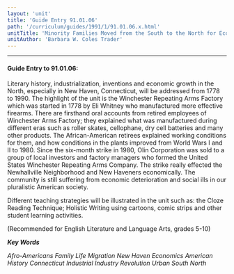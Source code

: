 ```yaml
---
layout: 'unit'
title: 'Guide Entry 91.01.06'
path: '/curriculum/guides/1991/1/91.01.06.x.html'
unitTitle: 'Minority Families Moved from the South to the North for Economic Growth'
unitAuthor: 'Barbara W. Coles Trader'
---
```


<body>
<hr/>
 <h4>
  Guide Entry to 91.01.06:
 </h4>
 Literary history, industrialization, inventions and economic growth in the North, especially in New Haven, Connecticut, will be addressed from 1778 to 1990. The highlight of the unit is the Winchester Repeating Arms Factory which was started in 1778 by Eli Whitney who manufactured more effective firearms. There are firsthand oral accounts from retired employees of Winchester Arms Factory; they explained what was manufactured during different eras such as roller skates, cellophane, dry cell batteries and many other products. The African-American retirees explained working conditions for them, and how conditions in the plants improved from World Wars I and II to 1980. Since the six-month strike in 1980, Olin Corporation was sold to a group of local investors and factory managers who formed the United States Winchester Repeating Arms Company. The strike really effected the Newhallville Neighborhood and New Haveners economically. The community is still suffering from economic deterioration and social ills in our pluralistic American society.
 <p>
  Different teaching strategies will be illustrated in the unit such as: the Cloze Reading Technique; Holistic Writing using cartoons, comic strips and other student learning activities.
 </p>
 <p>
  (Recommended for English Literature and Language Arts, grades 5-10)
 </p>
<p>
  <b>
   <i>
    Key Words
   </i>
  </b>
  <br/>
 </p>
 <p>
  <i>
   Afro-Americans Family Life Migration New Haven Economics American History Connecticut Industrial Industry Revolution Urban South North
  </i>
 </p>

</body>
